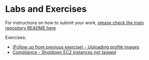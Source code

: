 # Labs and Exercises

For instructions on how to submit your work, [please check the main repository README here](/README.md#exercises)

Exercises:
- [(Follow up from previous exercise) - Uploading profile images](c07-serverless01/README.md)
- [Compliance - Shutdown EC2 instances not tagged](c07-serverless02/README.md)